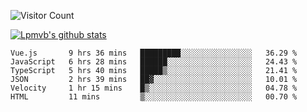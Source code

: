 ![Visitor Count](https://profile-counter.glitch.me/Lpmvb/count.svg)

[![Lpmvb's github stats](https://github-readme-stats.vercel.app/api?username=lpmvb&show_icons=true&title_color=fff&icon_color=79ff97&text_color=9f9f9f&bg_color=151515)](https://github.com/anuraghazra/github-readme-stats)

<!--
Here are some ideas to get you started:

- 🔭 I’m currently working on ...
- 🌱 I’m currently learning ...
- 👯 I’m looking to collaborate on ...
- 🤔 I’m looking for help with ...
- 💬 Ask me about ...
- 📫 How to reach me: ...
- 😄 Pronouns: ...
- ⚡ Fun fact: ...
-->

<!--START_SECTION:waka-->

```text
Vue.js       9 hrs 36 mins   █████████░░░░░░░░░░░░░░░░   36.29 %
JavaScript   6 hrs 28 mins   ██████░░░░░░░░░░░░░░░░░░░   24.43 %
TypeScript   5 hrs 40 mins   █████▒░░░░░░░░░░░░░░░░░░░   21.41 %
JSON         2 hrs 39 mins   ██▓░░░░░░░░░░░░░░░░░░░░░░   10.01 %
Velocity     1 hr 15 mins    █▒░░░░░░░░░░░░░░░░░░░░░░░   04.78 %
HTML         11 mins         ▒░░░░░░░░░░░░░░░░░░░░░░░░   00.70 %
```

<!--END_SECTION:waka-->
